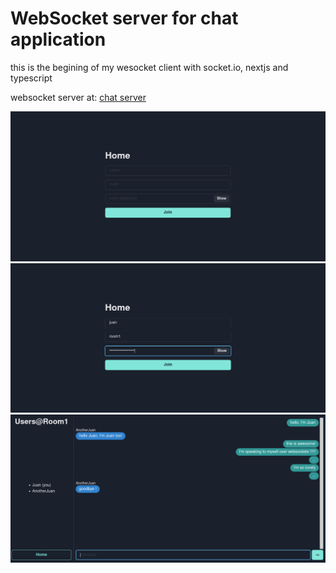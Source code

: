 # WebSocket server for chat application

this is the begining of my wesocket client with socket.io, nextjs and typescript

websocket server at: [chat server](https://github.com/juancortelezzi/websocket-chat-server)

![Home screen](/github-assets/HomeScreen.png)
![Home screen filled](/github-assets/HomeScreenFilled.png)
![Chat example](/github-assets/Chat.png)
